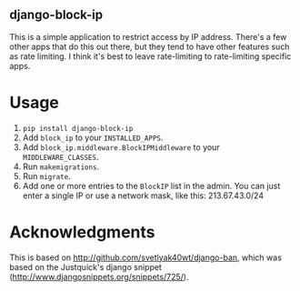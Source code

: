 django-block-ip
---------------

This is a simple application to restrict access by IP address.  There's a few other apps that do this out there, but they tend to have other features such as rate limiting.  I think it's best to leave rate-limiting to rate-limiting specific apps.

Usage
=====

1. `pip install django-block-ip`
1. Add `block_ip` to your `INSTALLED_APPS`.
1. Add `block_ip.middleware.BlockIPMiddleware` to your `MIDDLEWARE_CLASSES`.
1. Run `makemigrations`.
1. Run `migrate`.
1. Add one or more entries to the `BlockIP` list in the admin.
  You can just enter a single IP or use a network mask, like this: 213.67.43.0/24

Acknowledgments
===============

This is based on http://github.com/svetlyak40wt/django-ban, which was based on the Justquick's django snippet (http://www.djangosnippets.org/snippets/725/).

